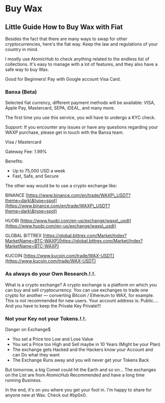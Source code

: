 # Buy Wax

## Little Guide How to Buy Wax with Fiat

Besides the fact that there are many ways to swap for other cryptocurrencies, here's the fiat way. Keep the law and regulations of your country in mind.

I mostly use AtomicHub to check anything related to the endless list of collections. It's easy to manage with a lot of features, and they also have a safe way to buy Wax.

Good for Beginners! Pay with Google account Visa Card.

### Banxa (Beta)

Selected fiat currency, different payment methods will be available: VISA, Apple Pay, Mastercard, SEPA, iDEAL, and many more.

The first time you use this service, you will have to undergo a KYC check.

Support:
If you encounter any issues or have any questions regarding your WAXP purchase, please get in touch with the Banxa team.

Visa / Mastercard

Gateway Fee: 1.99%

Benefits:
- Up to 75,000 USD a week
- Fast, Safe, and Secure

The other way would be to use a crypto exchange like:

BINANCE
[https://www.binance.com/en/trade/WAXP\_USDT?theme=dark\&type=spot](https://www.binance.com/en/trade/WAXP\_USDT?theme=dark\&type=spot)

HUOBI
[https://www.huobi.com/en-us/exchange/waxp\_usdt](https://www.huobi.com/en-us/exchange/waxp\_usdt)

GLOBAL BITTREX
[https://global.bittrex.com/Market/Index?MarketName=BTC-WAXP](https://global.bittrex.com/Market/Index?MarketName=BTC-WAXP)

KUCOIN
[https://www.kucoin.com/trade/WAX-USDT](https://www.kucoin.com/trade/WAX-USDT)

### As always do your Own Research.!.!.

What is a crypto exchange?
A crypto exchange is a platform on which you can buy and sell cryptocurrency. You can use exchanges to trade one crypto for another — converting Bitcoin / Ethereum to WAX, for example. This is not recommended for new users.
Your account address is: Public.... And you have to keep the Private Key Private!!!

### Not your Key not your Tokens.!.!.

Danger on Exchange$

- You set a Price too Low and Lose Value
- You set a Price too High and Sell maybe in 10 Years (Might be your Plan)
- The exchange gets Hacked and the Hackers know your Account and can Do what they want
- The Exchange Runs away and you will never get your Tokens Back

But tomorrow, a big Comet could hit the Earth and so on... The exchanges on the List are from AtomicHub Recommended and have a long time running Business.

In the end, it's on you where you get your foot in. I'm happy to share for anyone new at Wax. Check out #bp0x0.

